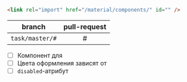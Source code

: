 ```html
<link rel="import" href="/material/components/" id="" />


```
|       branch      | pull-request |
| :---------------: | :----------: |
| `task/master/#`   | #            |

- [ ] Компонент для
- [ ] Цвета оформления зависят от
- [ ] `disabled`-атрибут
